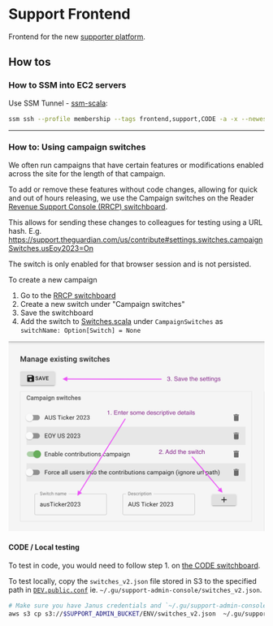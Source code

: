 # Support Frontend
Frontend for the new [supporter platform](https://support.theguardian.com/).

## How tos

### How to SSM into EC2 servers
Use SSM Tunnel - [ssm-scala](https://github.com/guardian/ssm-scala#enabling-ssm-tunnel):

```Bash
ssm ssh --profile membership --tags frontend,support,CODE -a -x --newest --ssm-tunnel
```

---

### How to: Using campaign switches
We often run campaigns that have certain features or modifications enabled across the site for the length of that
campaign.

To add or remove these features without code changes, allowing for quick and out of hours releasing, we use the Campaign
switches on the Reader [Revenue Support Console (RRCP) switchboard](https://support.gutools.co.uk/switches).

This allows for sending these changes to colleagues for testing using a URL hash. E.g.
https://support.theguardian.com/us/contribute#settings.switches.campaignSwitches.usEoy2023=On

The switch is only enabled for that browser session and is not persisted.

To create a new campaign
1. Go to the [RRCP switchboard](https://support.gutools.co.uk/switches)
1. Create a new switch under "Campaign switches"
1. Save the switchboard
1. Add the switch to [Switches.scala](./app/admin/settings/Switches.scala) under `CampaignSwitches` as
`switchName: Option[Switch] = None`

![An screenshow of the steps to adding a campaign switch in RRCP](./wiki-images/add-campaign-switches.png)

#### CODE / Local testing
To test in code, you would need to follow step 1. on
[the CODE switchboard](https://support.code.dev-gutools.co.uk/switches).

To test locally, copy the `switches_v2.json` file stored in S3 to the specified path in
[`DEV.public.conf`](./conf/DEV.public.conf) ie. `~/.gu/support-admin-console/switches_v2.json`.

```bash
# Make sure you have Janus credentials and `~/.gu/support-admin-console` exists
aws s3 cp s3://$SUPPORT_ADMIN_BUCKET/ENV/switches_v2.json  ~/.gu/support-admin-console/switches_v2.json --profile membership
```
